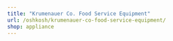 ```yaml
---
title: "Krumenauer Co. Food Service Equipment"
url: /oshkosh/krumenauer-co-food-service-equipment/
shop: appliance
---
```

